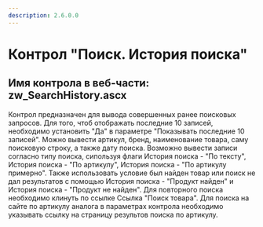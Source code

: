 ```yaml
---
description: 2.6.0.0
---
```


# Контрол "Поиск. История поиска"

## Имя контрола в веб-части: zw\_SearchHistory.ascx

Контрол предназначен для вывода совершенных ранее поисковых запросов. Для того, чтоб отображать последние 10 записей, необходимо установить "Да" в параметре "Показывать последние 10 записей". Можно вывести артикул, бренд, наименование товара, саму поисковую строку, а также дату поиска. Возможно вывести записи согласно типу поиска, сипользуя флаги История поиска - "По тексту", История поиска - "По артикулу", История поиска - "По артикулу примерно". Также использовать условие был найден товар или поиск не дал результатов с помощью История поиска - "Продукт найден" и История поиска - "Продукт не найден". Для повторного поиска необходимо клинуть по ссылке Ссылка "Поиск товара". Для поиска на сайте по артикулу аналога в параметрах контрола необходимо указывать ссылку на страницу результов поиска по артикулу.

